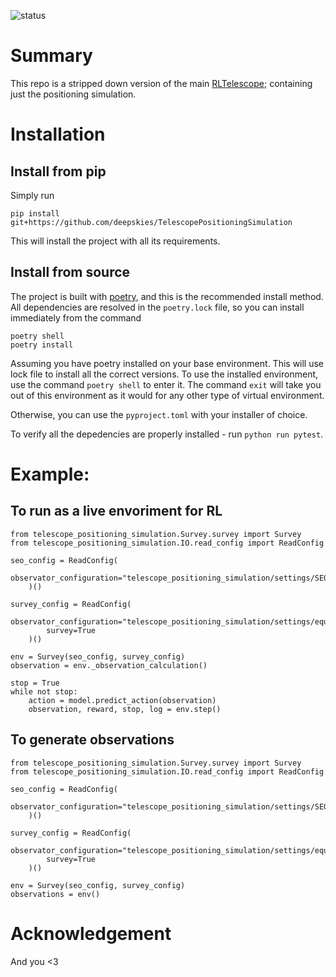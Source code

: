 
![status](https://img.shields.io/badge/License-MIT-lightgrey)

# Summary

This repo is a stripped down version of the main [RLTelescope](https://github.com/deepskies/RLTelescopes); containing just the positioning simulation.


# Installation
## Install from pip
Simply run

`pip install git+https://github.com/deepskies/TelescopePositioningSimulation`

This will install the project with all its requirements.

## Install from source

The project is built with [poetry](https://python-poetry.org/), and this is the recommended install method.
All dependencies are resolved in the `poetry.lock` file, so you can install immediately from the command

```
poetry shell
poetry install

```

Assuming you have poetry installed on your base environment.
This will use lock file to install all the correct versions.
To use the installed environment, use the command `poetry shell` to enter it.
The command `exit` will take you out of this environment as it would for any other type of virtual environment.

Otherwise, you can use the `pyproject.toml` with your installer of choice.

To verify all the depedencies are properly installed - run `python run pytest`.

# Example:

## To run as a live envoriment for RL

```
from telescope_positioning_simulation.Survey.survey import Survey
from telescope_positioning_simulation.IO.read_config import ReadConfig

seo_config = ReadConfig(
        observator_configuration="telescope_positioning_simulation/settings/SEO.yaml"
    )()

survey_config = ReadConfig(
        observator_configuration="telescope_positioning_simulation/settings/equatorial_survey.yaml",
        survey=True
    )()

env = Survey(seo_config, survey_config)
observation = env._observation_calculation()

stop = True
while not stop:
    action = model.predict_action(observation)
    observation, reward, stop, log = env.step()

```

## To generate observations

```
from telescope_positioning_simulation.Survey.survey import Survey
from telescope_positioning_simulation.IO.read_config import ReadConfig

seo_config = ReadConfig(
        observator_configuration="telescope_positioning_simulation/settings/SEO.yaml"
    )()

survey_config = ReadConfig(
        observator_configuration="telescope_positioning_simulation/settings/equatorial_survey.yaml",
        survey=True
    )()

env = Survey(seo_config, survey_config)
observations = env()

```


# Acknowledgement
And you <3


